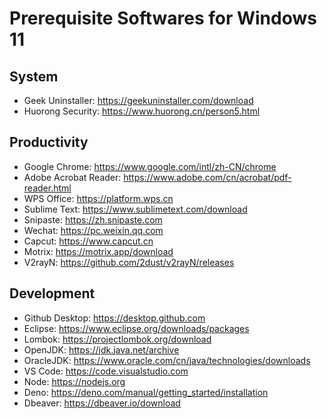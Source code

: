 # Prerequisite Softwares for Windows 11

## System

- Geek Uninstaller: https://geekuninstaller.com/download
- Huorong Security: https://www.huorong.cn/person5.html

## Productivity

- Google Chrome: https://www.google.com/intl/zh-CN/chrome
- Adobe Acrobat Reader: https://www.adobe.com/cn/acrobat/pdf-reader.html
- WPS Office: https://platform.wps.cn
- Sublime Text: https://www.sublimetext.com/download
- Snipaste: https://zh.snipaste.com
- Wechat: https://pc.weixin.qq.com
- Capcut: https://www.capcut.cn
- Motrix: https://motrix.app/download
- V2rayN: https://github.com/2dust/v2rayN/releases

## Development

- Github Desktop: https://desktop.github.com
- Eclipse: https://www.eclipse.org/downloads/packages
- Lombok: https://projectlombok.org/download
- OpenJDK: https://jdk.java.net/archive
- OracleJDK: https://www.oracle.com/cn/java/technologies/downloads
- VS Code: https://code.visualstudio.com
- Node: https://nodejs.org
- Deno: https://deno.com/manual/getting_started/installation
- Dbeaver: https://dbeaver.io/download
